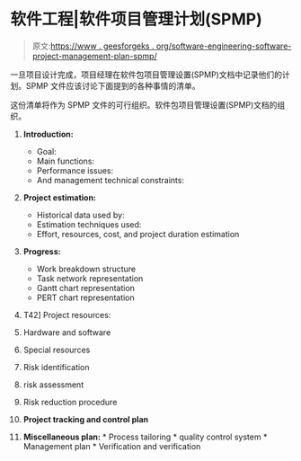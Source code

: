 # 软件工程|软件项目管理计划(SPMP)

> 原文:[https://www . geesforgeks . org/software-engineering-software-project-management-plan-spmp/](https://www.geeksforgeeks.org/software-engineering-software-project-management-plan-spmp/)

一旦项目设计完成，项目经理在软件包项目管理设置(SPMP)文档中记录他们的计划。SPMP 文件应该讨论下面提到的各种事情的清单。

这份清单将作为 SPMP 文件的可行组织。软件包项目管理设置(SPMP)文档的组织。

1.  **Introduction:**
    *   Goal:
    *   Main functions:
    *   Performance issues:
    *   And management technical constraints:
2.  **Project estimation:**
    *   Historical data used by:
    *   Estimation techniques used:
    *   Effort, resources, cost, and project duration estimation
3.  **Progress:**
    *   Work breakdown structure
    *   Task network representation
    *   Gantt chart representation
    *   PERT chart representation
4.  T42] Project resources:

5.  Hardware and software
6.  Special resources

7.  Risk identification
8.  risk assessment
9.  Risk reduction procedure
10.  **Project tracking and control plan**
11.  **Miscellaneous plan:**
    *   Process tailoring
    *   quality control system
    *   Management plan
    *   Verification and verification